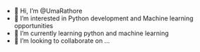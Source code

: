 - 👋 Hi, I’m @UmaRathore
- 👀 I’m interested in Python development and Machine learning opportunities
- 🌱 I’m currently learning python and machine learning
- 💞️ I’m looking to collaborate on ...
